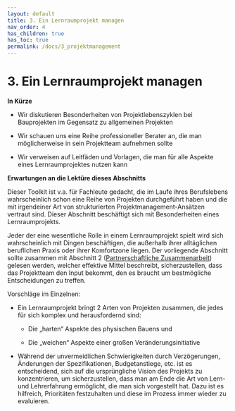 ```yaml
---
layout: default
title: 3. Ein Lernraumprojekt managen
nav_order: 4
has_children: true
has_toc: true
permalink: /docs/3_projektmanagement
---
```


# 3. Ein Lernraumprojekt managen

**In Kürze**

-   Wir diskutieren Besonderheiten von Projektlebenszyklen bei    Bauprojekten im Gegensatz zu allgemeinen Projekten

-   Wir schauen uns eine Reihe professioneller Berater an, die man     möglicherweise in sein Projektteam aufnehmen sollte

-   Wir verweisen auf Leitfäden und Vorlagen, die man für alle Aspekte
    eines Lernraumprojektes nutzen kann

**Erwartungen an die Lektüre dieses Abschnitts**

Dieser Toolkit ist v.a. für Fachleute gedacht, die im Laufe ihres
Berufslebens wahrscheinlich schon eine Reihe von Projekten durchgeführt
haben und die mit irgendeiner Art von strukturierten
Projektmanagement-Ansätzen vertraut sind. Dieser Abschnitt beschäftigt
sich mit Besonderheiten eines Lernraumprojekts.

Jeder der eine wesentliche Rolle in einem Lernraumprojekt spielt wird
sich wahrscheinlich mit Dingen beschäftigen, die außerhalb ihrer
alltäglichen beruflichen Praxis oder ihrer Komfortzone liegen. Der
vorliegende Abschnitt sollte zusammen mit Abschnitt 2
([Partnerschaftliche
Zusammenarbeit](https://kzinke.github.io/Toolkit_Lernraumgestaltung/docs/2_zusammenarbeit)) gelesen werden,
welcher effektive Mittel beschreibt, sicherzustellen, dass das
Projektteam den Input bekommt, den es braucht um bestmögliche
Entscheidungen zu treffen.

Vorschläge im Einzelnen:

-   Ein Lernraumprojekt bringt 2 Arten von Projekten zusammen, die jedes
    für sich komplex und herausfordernd sind:

    -   Die „harten“ Aspekte des physischen Bauens und

    -   Die „weichen“ Aspekte einer großen Veränderungsinitiative

-   Während der unvermeidlichen Schwierigkeiten durch Verzögerungen,
    Änderungen der Spezifikationen, Budgetanstiege, etc. ist es
    entscheidend, sich auf die ursprüngliche Vision des Projekts zu
    konzentrieren, um sicherzustellen, dass man am Ende die Art von
    Lern- und Lehrerfahrung ermöglicht, die man sich vorgestellt hat.
    Dazu ist es hilfreich, Prioritäten festzuhalten und diese im Prozess
    immer wieder zu evaluieren.
